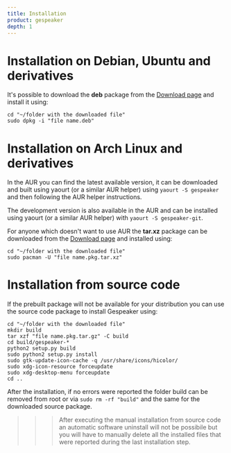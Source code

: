 ```yaml
---
title: Installation
product: gespeaker
depth: 1
---
```


# Installation on Debian, Ubuntu and derivatives

It's possible to download the **deb** package from the [Download page](../download) and install it using:

	cd "~/folder with the downloaded file"
    sudo dpkg -i "file name.deb"

# Installation on Arch Linux and derivatives

In the AUR you can find the latest available version, it can be downloaded and built using yaourt (or a similar AUR helper) using ```yaourt -S gespeaker``` and then following the AUR helper instructions.

The development version is also available in the AUR and can be installed using yaourt (or a similar AUR helper) with ```yaourt -S gespeaker-git```.

For anyone which doesn't want to use AUR the **tar.xz** package can be downloaded from the [Download page](../download) and installed using:

	cd "~/folder with the downloaded file"
    sudo pacman -U "file name.pkg.tar.xz"

# Installation from source code

If the prebuilt package will not be available for your distribution you can use the source code package to install Gespeaker using:

	cd "~/folder with the downloaded file"
	mkdir build
	tar xzf "file name.pkg.tar.gz" -C build
	cd build/gespeaker-*
	python2 setup.py build
	sudo python2 setup.py install
	sudo gtk-update-icon-cache -q /usr/share/icons/hicolor/
	sudo xdg-icon-resource forceupdate
	sudo xdg-desktop-menu forceupdate
	cd ..

After the installation, if no errors were reported the folder build can be removed from root or via ```sudo rm -rf "build"``` and the same for the downloaded source package.

>>> After executing the manual installation from source code an automatic software uninstall will not be possibile but you will have to manually delete all the installed files that were reported during the last installation step.